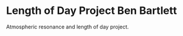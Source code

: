 Length of Day Project
Ben Bartlett
====================

Atmospheric resonance and length of day project.
